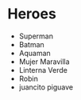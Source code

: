 # Heroes

* Superman
* Batman
* Aquaman
* Mujer Maravilla
* Linterna Verde
* Robin
* juancito piguave

